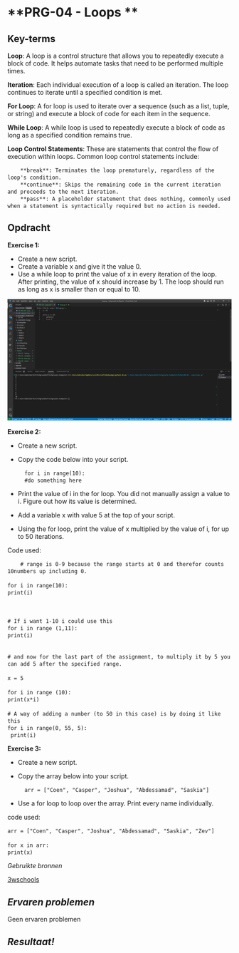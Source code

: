**PRG-04 - Loops **
===
**Key-terms**
---
**Loop**: A loop is a control structure that allows you to repeatedly execute a block of code. It helps automate tasks that need to be performed multiple times.

**Iteration**: Each individual execution of a loop is called an iteration. The loop continues to iterate until a specified condition is met.

**For Loop**: A for loop is used to iterate over a sequence (such as a list, tuple, or string) and execute a block of code for each item in the sequence.

**While Loop**: A while loop is used to repeatedly execute a block of code as long as a specified condition remains true.

**Loop Control Statements**: These are statements that control the flow of execution within loops. Common loop control statements include:

        **break**: Terminates the loop prematurely, regardless of the loop's condition.
        **continue**: Skips the remaining code in the current iteration and proceeds to the next iteration.
        **pass**: A placeholder statement that does nothing, commonly used when a statement is syntactically required but no action is needed.




**Opdracht**
---

**Exercise 1:**

- Create a new script.
- Create a variable x and give it the value 0.
- Use a while loop to print the value of x in every iteration of the loop. After printing, the value of x should increase by 1. The loop should run as long as x is smaller than or equal to 10.

![0-10](<../../00_includes/Python/PRG-04 -  Loops/0-10loop.png>)

**Exercise 2:**
- Create a new script.
- Copy the code below into your script.

        for i in range(10):
        #do something here

- Print the value of i in the for loop. You did not manually assign a value to i. Figure out how its value is determined.
- Add a variable x with value 5 at the top of your script.
- Using the for loop, print the value of x multiplied by the value of i, for up to 50 iterations.

Code used:

        # range is 0-9 because the range starts at 0 and therefor counts 10numbers up including 0.

    for i in range(10):
    print(i)



    # If i want 1-10 i could use this
    for i in range (1,11):
    print(i)


    # and now for the last part of the assignment, to multiply it by 5 you can add 5 after the specified range.

    x = 5

    for i in range (10):
    print(x*i)

    # A way of adding a number (to 50 in this case) is by doing it like this
    for i in range(0, 55, 5):
     print(i)

**Exercise 3:**
- Create a new script.
- Copy the array below into your script.
            
        arr = ["Coen", "Casper", "Joshua", "Abdessamad", "Saskia"]
- Use a for loop to loop over the array. Print every name individually.


code used:

    arr = ["Coen", "Casper", "Joshua", "Abdessamad", "Saskia", "Zev"]

    for x in arr:
    print(x)



*Gebruikte bronnen*

[3wschools](https://www.w3schools.com/python/)

*Ervaren problemen*
---

Geen ervaren problemen

*Resultaat!*
---

